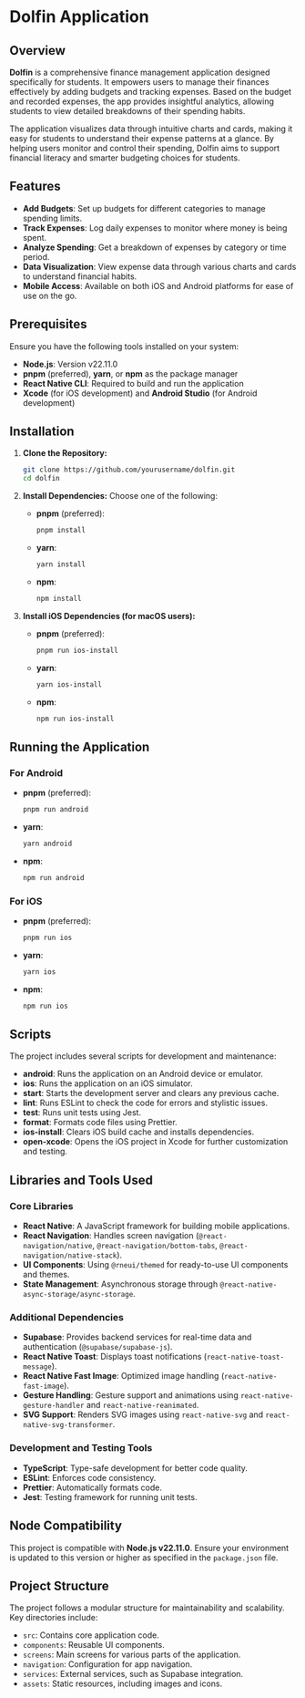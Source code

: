 
# Dolfin Application

## Overview

**Dolfin** is a comprehensive finance management application designed specifically for students. It empowers users to manage their finances effectively by adding budgets and tracking expenses. Based on the budget and recorded expenses, the app provides insightful analytics, allowing students to view detailed breakdowns of their spending habits.

The application visualizes data through intuitive charts and cards, making it easy for students to understand their expense patterns at a glance. By helping users monitor and control their spending, Dolfin aims to support financial literacy and smarter budgeting choices for students.

## Features

- **Add Budgets**: Set up budgets for different categories to manage spending limits.
- **Track Expenses**: Log daily expenses to monitor where money is being spent.
- **Analyze Spending**: Get a breakdown of expenses by category or time period.
- **Data Visualization**: View expense data through various charts and cards to understand financial habits.
- **Mobile Access**: Available on both iOS and Android platforms for ease of use on the go.

## Prerequisites

Ensure you have the following tools installed on your system:

- **Node.js**: Version v22.11.0
- **pnpm** (preferred), **yarn**, or **npm** as the package manager
- **React Native CLI**: Required to build and run the application
- **Xcode** (for iOS development) and **Android Studio** (for Android development)

## Installation

1. **Clone the Repository:**

   ```bash
   git clone https://github.com/yourusername/dolfin.git
   cd dolfin
   ```

2. **Install Dependencies:** Choose one of the following:

   - **pnpm** (preferred):

     ```bash
     pnpm install
     ```

   - **yarn**:

     ```bash
     yarn install
     ```

   - **npm**:

     ```bash
     npm install
     ```

3. **Install iOS Dependencies (for macOS users):**

   - **pnpm** (preferred):

     ```bash
     pnpm run ios-install
     ```

   - **yarn**:

     ```bash
     yarn ios-install
     ```

   - **npm**:

     ```bash
     npm run ios-install
     ```

## Running the Application

### For Android

- **pnpm** (preferred):

  ```bash
  pnpm run android
  ```

- **yarn**:

  ```bash
  yarn android
  ```

- **npm**:

  ```bash
  npm run android
  ```

### For iOS

- **pnpm** (preferred):

  ```bash
  pnpm run ios
  ```

- **yarn**:

  ```bash
  yarn ios
  ```

- **npm**:

  ```bash
  npm run ios
  ```

## Scripts

The project includes several scripts for development and maintenance:

- **android**: Runs the application on an Android device or emulator.
- **ios**: Runs the application on an iOS simulator.
- **start**: Starts the development server and clears any previous cache.
- **lint**: Runs ESLint to check the code for errors and stylistic issues.
- **test**: Runs unit tests using Jest.
- **format**: Formats code files using Prettier.
- **ios-install**: Clears iOS build cache and installs dependencies.
- **open-xcode**: Opens the iOS project in Xcode for further customization and testing.

## Libraries and Tools Used

### Core Libraries

- **React Native**: A JavaScript framework for building mobile applications.
- **React Navigation**: Handles screen navigation (`@react-navigation/native`, `@react-navigation/bottom-tabs`, `@react-navigation/native-stack`).
- **UI Components**: Using `@rneui/themed` for ready-to-use UI components and themes.
- **State Management**: Asynchronous storage through `@react-native-async-storage/async-storage`.

### Additional Dependencies

- **Supabase**: Provides backend services for real-time data and authentication (`@supabase/supabase-js`).
- **React Native Toast**: Displays toast notifications (`react-native-toast-message`).
- **React Native Fast Image**: Optimized image handling (`react-native-fast-image`).
- **Gesture Handling**: Gesture support and animations using `react-native-gesture-handler` and `react-native-reanimated`.
- **SVG Support**: Renders SVG images using `react-native-svg` and `react-native-svg-transformer`.

### Development and Testing Tools

- **TypeScript**: Type-safe development for better code quality.
- **ESLint**: Enforces code consistency.
- **Prettier**: Automatically formats code.
- **Jest**: Testing framework for running unit tests.

## Node Compatibility

This project is compatible with **Node.js v22.11.0**. Ensure your environment is updated to this version or higher as specified in the `package.json` file.

## Project Structure

The project follows a modular structure for maintainability and scalability. Key directories include:

- `src`: Contains core application code.
- `components`: Reusable UI components.
- `screens`: Main screens for various parts of the application.
- `navigation`: Configuration for app navigation.
- `services`: External services, such as Supabase integration.
- `assets`: Static resources, including images and icons.
